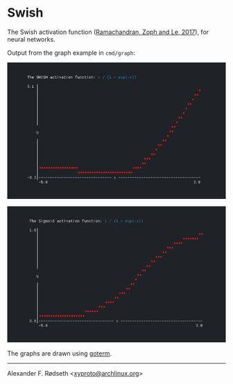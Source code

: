# Swish

The Swish activation function ([Ramachandran, Zoph and Le, 2017](https://arxiv.org/abs/1710.05941)), for neural networks.

Output from the graph example in `cmd/graph`:

![](img/swish.png)

![](img/sigmoid.png)

The graphs are drawn using [goterm](https://github.com/buger/goterm).

---

Alexander F. Rødseth &lt;xyproto@archlinux.org&gt;
